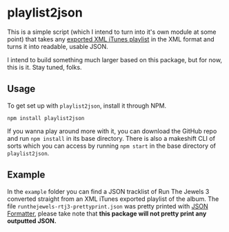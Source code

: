 # playlist2json
This is a simple script (which I intend to turn into it's own module at some point) that takes any [exported XML iTunes playlist](http://www.wikihow.com/Export-an-iTunes-Playlist) in the XML format and turns it into readable, usable JSON.

I intend to build something much larger based on this package, but for now, this is it. Stay tuned, folks.

## Usage
To get set up with `playlist2json`, install it through NPM.
```
npm install playlist2json
```
If you wanna play around more with it, you can download the GitHub repo and run `npm install` in its base directory. There is also a makeshift CLI of sorts which you can access by running `npm start` in the base directory of `playlist2json`.

## Example
In the `example` folder you can find a JSON tracklist of Run The Jewels 3 converted straight from an XML iTunes exported playlist of the album. The file `runthejewels-rtj3-prettyprint.json` was pretty printed with [JSON Formatter](https://jsonformatter.curiousconcept.com/), please take note that **this package will not pretty print any outputted JSON.**